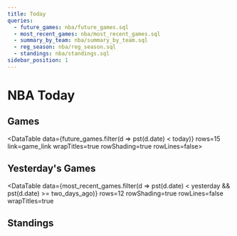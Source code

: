 ```yaml
---
title: Today
queries:
  - future_games: nba/future_games.sql
  - most_recent_games: nba/most_recent_games.sql
  - summary_by_team: nba/summary_by_team.sql
  - reg_season: nba/reg_season.sql
  - standings: nba/standings.sql
sidebar_position: 1
---
```



<script>
import dayjs from 'dayjs';
import timezone from 'dayjs/plugin/timezone';
import utc from 'dayjs/plugin/utc';

dayjs.extend(utc).extend(timezone);

const pst = date => dayjs(date).tz('America/Los_Angeles').format('YYYY-MM-DD');
const today = pst();
const yesterday = pst(dayjs().subtract(1, 'day'));
const two_days_ago = pst(dayjs().subtract(2, 'day'));
</script>

# NBA Today

## Games
<DataTable data={future_games.filter(d => pst(d.date) < today)} rows=15 link=game_link wrapTitles=true rowShading=true rowLines=false>
  <Column id=date/>
  <Column id=T title=" "/>
  <Column id=visitor/>
  <Column id=home/>
  <Column id=home_win_pct1 title="Win % (Home)"/>
  <Column id=american_odds align=right title="Odds (Home)"/>
  <Column id=implied_line_num1 title="Line (Home)"/>
  <Column id=predicted_score title="Score"/>
</DataTable>

## Yesterday's Games
<DataTable
    data={most_recent_games.filter(d => pst(d.date) < yesterday && pst(d.date) >= two_days_ago)}
    rows=12
    rowShading=true rowLines=false wrapTitles=true
>
  <Column id=date/>
  <Column id=T title=" "/>
  <Column id=visiting_team/>
  <Column id=" "/>
  <Column id=home_team/>
  <Column id=winning_team/>
  <Column id=score/>
</DataTable>

## Standings

<DataTable data={summary_by_team} link=team_link rows=15 search=true wrapTitles=true rowShading=true rowLines=false>
  <Column id=team/>
  <Column id=record/>
  <Column id=elo_rating/>
  <Column id=avg_wins title="Avg. Wins"/>
  <Column id=elo_vs_vegas_num1 contentType=delta title="Elo vs. Vegas"/>
  <Column id=make_playoffs_pct1 title="Make Playoffs (%)"/>
  <Column id=win_finals_pct1 title = "Make Finals (%)" />
</DataTable>
